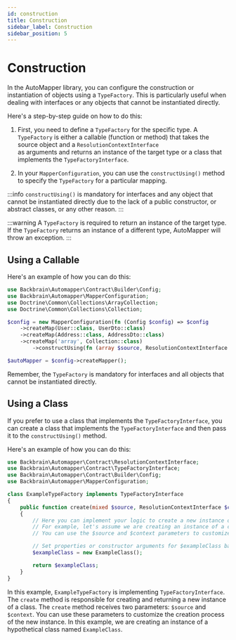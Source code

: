 ```yaml
---
id: construction
title: Construction
sidebar_label: Construction
sidebar_position: 5
---
```


# Construction

In the AutoMapper library, you can configure the construction or instantiation of objects using a `TypeFactory`. This is particularly useful when dealing with interfaces or any objects that cannot be instantiated directly.

Here's a step-by-step guide on how to do this:

1. First, you need to define a `TypeFactory` for the specific type. A `TypeFactory`
   is either a callable (function or method) that takes the source object and  a `ResolutionContextInterface`  
   as arguments and returns an instance of the target type or a class that implements the `TypeFactoryInterface`.

2. In your `MapperConfiguration`, you can use the `constructUsing()` method to specify the `TypeFactory` for a
   particular mapping. 

:::info
`constructUsing()` is mandatory for interfaces and any object that cannot be instantiated directly due to the lack of a public constructor,
or abstract classes, or any other reason.
:::

:::warning
A `TypeFactory` is required to return an instance of the target type. If the `TypeFactory` returns an instance of a different type, AutoMapper will throw an exception.
:::

## Using a Callable
Here's an example of how you can do this:

```php
use Backbrain\Automapper\Contract\Builder\Config;
use Backbrain\Automapper\MapperConfiguration;
use Doctrine\Common\Collections\ArrayCollection;
use Doctrine\Common\Collections\Collection;

$config = new MapperConfiguration(fn (Config $config) => $config
    ->createMap(User::class, UserDto::class)
    ->createMap(Address::class, AddressDto::class)
    ->createMap('array', Collection::class)
        ->constructUsing(fn (array $source, ResolutionContextInterface $context): object => new ArrayCollection())

$autoMapper = $config->createMapper();
```

Remember, the `TypeFactory` is mandatory for interfaces and all objects that cannot be instantiated directly.

## Using a Class

If you prefer to use a class that implements the `TypeFactoryInterface`, you can create a class that implements the `TypeFactoryInterface` and then pass it to the `constructUsing()` method.

Here's an example of how you can do this:

```php
use Backbrain\Automapper\Contract\ResolutionContextInterface;
use Backbrain\Automapper\Contract\TypeFactoryInterface;
use Backbrain\Automapper\Contract\Builder\Config;
use Backbrain\Automapper\MapperConfiguration;

class ExampleTypeFactory implements TypeFactoryInterface
{
    public function create(mixed $source, ResolutionContextInterface $context): object
    {
        // Here you can implement your logic to create a new instance of a class.
        // For example, let's assume we are creating an instance of a class named "ExampleClass".
        // You can use the $source and $context parameters to customize the creation process.

        // Set properties or constructor arguments for $exampleClass based on $source and $context
        $exampleClass = new ExampleClass();

        return $exampleClass;
    }
}
```

In this example, `ExampleTypeFactory` is implementing `TypeFactoryInterface`. The `create` method is responsible for creating and returning a new instance of a class. The `create` method receives two parameters: `$source` and `$context`. You can use these parameters to customize the creation process of the new instance. In this example, we are creating an instance of a hypothetical class named `ExampleClass`.